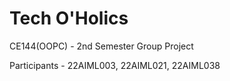# Tech O'Holics
CE144(OOPC) - 2nd Semester Group Project

Participants - 22AIML003, 22AIML021, 22AIML038
